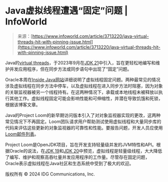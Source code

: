 <!--yml

category: 未分类

date: 2024-05-29 13:22:16

-->

# Java虚拟线程遭遇“固定”问题 | InfoWorld

> 来源：[https://www.infoworld.com/article/3713220/java-virtual-threads-hit-with-pinning-issue.html](https://www.infoworld.com/article/3713220/java-virtual-threads-hit-with-pinning-issue.html)

Java的[virtual threads](https://www.infoworld.com/article/3678148/intro-to-virtual-threads-a-new-approach-to-java-concurrency.html)，于2023年9月在[JDK 21](https://www.infoworld.com/article/3689880/jdk-21-the-new-features-in-java-21.html)中引入，旨在更轻松地编写和维护并发应用程序，但在同步方法或同步语句中出现了“固定”问题。

Oracle本周在[Inside Java网站](https://inside.java/)详细说明了虚拟线程固定问题。两种最常见的情况涉及虚拟线程在同步方法中停车，以及虚拟线程在进入同步方法时阻塞，因为对象的关联监视器被另一个线程持有。在这两种情况下，承载或本地线程未被释放以执行其他工作。虚拟线程固定可能会影响性能和可伸缩性，并潜在导致饥饿和死锁，根据该博客文章。

Java的Project Loom的新早期访问版本引入了对对象监视器实现的更改，这两种常见情况下不再固定。Loom团队请求用户帮助测试使用虚拟线程和大量同步库的代码来评估这些更新的对象监视器的可靠性和性能。要报告问题，开发人员应使用[Loom邮件列表](https://mail.openjdk.org/pipermail/loom-dev/)。

Project Loom是OpenJDK项目，旨在开发支持轻量级并发的JVM特性和API。根据Oracle的说法，在[JDK 19](https://www.infoworld.com/article/3653331/jdk-19-the-new-features-in-java-19.html)和[JDK 20](https://www.infoworld.com/article/3676699/jdk-20-the-new-features-in-java-20.html)中预览，虚拟线程是轻量级线程，大大降低了编写、维护和观察高吞吐量并发应用程序的工作量。尽管存在固定问题，Oracle表示虚拟线程在Java社区和生态系统中受到了极大的欢迎。

版权所有 © 2024 IDG Communications, Inc.
